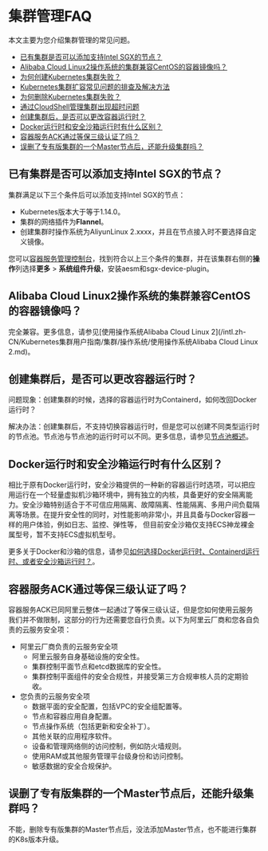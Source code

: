 # 集群管理FAQ

本文主要为您介绍集群管理的常见问题。

-   [已有集群是否可以添加支持Intel SGX的节点？](#section_f5n_8ir_imk)
-   [Alibaba Cloud Linux2操作系统的集群兼容CentOS的容器镜像吗？](#section_g8z_g18_h2h)
-   [为何创建Kubernetes集群失败？](~~86762~~)
-   [Kubernetes集群扩容常见问题的排查及解决方法](~~178936~~)
-   [为何删除Kubernetes集群失败？](~~86763~~)
-   [通过CloudShell管理集群出现超时问题](~~141857~~)
-   [创建集群后，是否可以更改容器运行时？](#section_4hy_0ag_uhv)
-   [Docker运行时和安全沙箱运行时有什么区别？](#section_qth_71w_zay)
-   [容器服务ACK通过等保三级认证了吗？](#section_vjv_8xu_ud2)
-   [误删了专有版集群的一个Master节点后，还能升级集群吗？](#section_4ee_drq_c2e)

## 已有集群是否可以添加支持Intel SGX的节点？

集群满足以下三个条件后可以添加支持Intel SGX的节点：

-   Kubernetes版本大于等于1.14.0。
-   集群的网络插件为**Flannel**。
-   创建集群时操作系统为AliyunLinux 2.xxxx，并且在节点接入时不要选择自定义镜像。

您可以[容器服务管理控制台](https://cs.console.aliyun.com/)，找到符合以上三个条件的集群，并在该集群右侧的**操作**列选择**更多** \> **系统组件升级**，安装aesm和sgx-device-plugin。

## Alibaba Cloud Linux2操作系统的集群兼容CentOS的容器镜像吗？

完全兼容。更多信息，请参见[使用操作系统Alibaba Cloud Linux 2](/intl.zh-CN/Kubernetes集群用户指南/集群/操作系统/使用操作系统Alibaba Cloud Linux 2.md)。

## 创建集群后，是否可以更改容器运行时？

问题现象：创建集群的时候，选择的容器运行时为Containerd，如何改回Docker运行时？

解决办法：创建集群后，不支持切换容器运行时，但是您可以创建不同类型运行时的节点池。节点池与节点池的运行时可以不同。更多信息，请参见[节点池概述](/intl.zh-CN/Kubernetes集群用户指南/节点与节点池/节点池/节点池概述.md)。

## Docker运行时和安全沙箱运行时有什么区别？

相比于原有Docker运行时，安全沙箱提供的一种新的容器运行时选项，可以把应用运行在一个轻量虚拟机沙箱环境中，拥有独立的内核，具备更好的安全隔离能力。安全沙箱特别适合于不可信应用隔离、故障隔离、性能隔离、多用户间负载隔离等场景。在提升安全性的同时，对性能影响非常小，并且具备与Docker容器一样的用户体验，例如日志、监控、弹性等， 但目前安全沙箱仅支持ECS神龙裸金属型号，暂不支持ECS虚拟机型号。

更多关于Docker和沙箱的信息，请参见[如何选择Docker运行时、Containerd运行时、或者安全沙箱运行时？](/intl.zh-CN/Kubernetes集群用户指南/安全沙箱/如何选择Docker运行时、Containerd运行时、或者安全沙箱运行时？.md)。

## 容器服务ACK通过等保三级认证了吗？

容器服务ACK已同阿里云整体一起通过了等保三级认证，但是您如何使用云服务我们并不做限制，这部分的行为还需要您自行负责。以下为阿里云厂商和您各自负责的云服务安全项：

-   阿里云厂商负责的云服务安全项
    -   阿里云服务自身基础设施的安全性。
    -   集群控制平面节点和etcd数据库的安全性。
    -   集群控制平面组件的安全合规性，并接受第三方合规审核人员的定期验收。
-   您负责的云服务安全项
    -   数据平面的安全配置，包括VPC的安全组配置等。
    -   节点和容器应用自身配置。
    -   节点操作系统（包括更新和安全补丁）。
    -   其他关联的应用程序软件。
    -   设备和管理网络侧的访问控制，例如防火墙规则。
    -   使用RAM或其他服务管理平台级身份和访问控制。
    -   敏感数据的安全合规保护。

## 误删了专有版集群的一个Master节点后，还能升级集群吗？

不能，删除专有版集群的Master节点后，没法添加Master节点，也不能进行集群的K8s版本升级。

